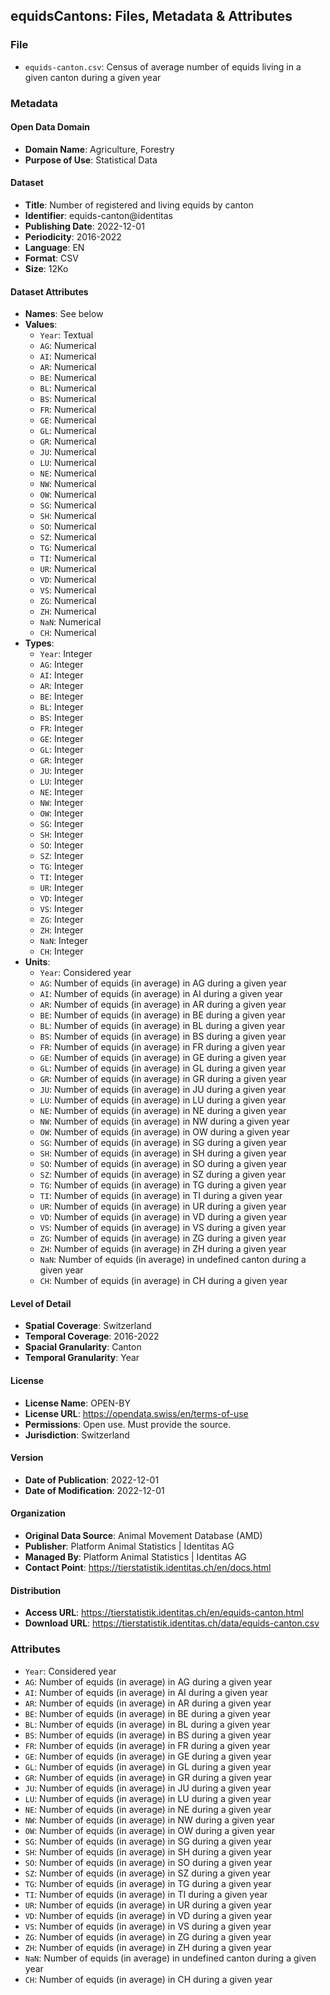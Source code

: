 ## equidsCantons: Files, Metadata & Attributes

### **File**

- ```equids-canton.csv```: Census of average number of equids living in a given canton during a given year

### **Metadata**

#### Open Data Domain
- **Domain Name**: Agriculture, Forestry
- **Purpose of Use**: Statistical Data

#### Dataset
- **Title**: Number of registered and living equids by canton
- **Identifier**: equids-canton@identitas
- **Publishing Date**: 2022-12-01
- **Periodicity**: 2016-2022
- **Language**: EN
- **Format**: CSV
- **Size**: 12Ko

#### Dataset Attributes
- **Names**: See below
- **Values**:
  - ```Year```: Textual
  - ```AG```: Numerical
  - ```AI```: Numerical
  - ```AR```: Numerical
  - ```BE```: Numerical
  - ```BL```: Numerical
  - ```BS```: Numerical
  - ```FR```: Numerical
  - ```GE```: Numerical
  - ```GL```: Numerical
  - ```GR```: Numerical
  - ```JU```: Numerical
  - ```LU```: Numerical
  - ```NE```: Numerical
  - ```NW```: Numerical
  - ```OW```: Numerical
  - ```SG```: Numerical
  - ```SH```: Numerical
  - ```SO```: Numerical
  - ```SZ```: Numerical
  - ```TG```: Numerical
  - ```TI```: Numerical
  - ```UR```: Numerical
  - ```VD```: Numerical
  - ```VS```: Numerical
  - ```ZG```: Numerical
  - ```ZH```: Numerical
  - ```NaN```: Numerical
  - ```CH```: Numerical
- **Types**:
  - ```Year```: Integer
  - ```AG```: Integer
  - ```AI```: Integer
  - ```AR```: Integer
  - ```BE```: Integer
  - ```BL```: Integer
  - ```BS```: Integer
  - ```FR```: Integer
  - ```GE```: Integer
  - ```GL```: Integer
  - ```GR```: Integer
  - ```JU```: Integer
  - ```LU```: Integer
  - ```NE```: Integer
  - ```NW```: Integer
  - ```OW```: Integer
  - ```SG```: Integer
  - ```SH```: Integer
  - ```SO```: Integer
  - ```SZ```: Integer
  - ```TG```: Integer
  - ```TI```: Integer
  - ```UR```: Integer
  - ```VD```: Integer
  - ```VS```: Integer
  - ```ZG```: Integer
  - ```ZH```: Integer
  - ```NaN```: Integer
  - ```CH```: Integer
- **Units**:
  - ```Year```: Considered year
  - ```AG```: Number of equids (in average) in AG during a given year
  - ```AI```: Number of equids (in average) in AI during a given year
  - ```AR```: Number of equids (in average) in AR during a given year
  - ```BE```: Number of equids (in average) in BE during a given year
  - ```BL```: Number of equids (in average) in BL during a given year
  - ```BS```: Number of equids (in average) in BS during a given year
  - ```FR```: Number of equids (in average) in FR during a given year
  - ```GE```: Number of equids (in average) in GE during a given year
  - ```GL```: Number of equids (in average) in GL during a given year
  - ```GR```: Number of equids (in average) in GR during a given year
  - ```JU```: Number of equids (in average) in JU during a given year
  - ```LU```: Number of equids (in average) in LU during a given year
  - ```NE```: Number of equids (in average) in NE during a given year
  - ```NW```: Number of equids (in average) in NW during a given year
  - ```OW```: Number of equids (in average) in OW during a given year
  - ```SG```: Number of equids (in average) in SG during a given year
  - ```SH```: Number of equids (in average) in SH during a given year
  - ```SO```: Number of equids (in average) in SO during a given year
  - ```SZ```: Number of equids (in average) in SZ during a given year
  - ```TG```: Number of equids (in average) in TG during a given year
  - ```TI```: Number of equids (in average) in TI during a given year
  - ```UR```: Number of equids (in average) in UR during a given year
  - ```VD```: Number of equids (in average) in VD during a given year
  - ```VS```: Number of equids (in average) in VS during a given year
  - ```ZG```: Number of equids (in average) in ZG during a given year
  - ```ZH```: Number of equids (in average) in ZH during a given year
  - ```NaN```: Number of equids (in average) in undefined canton during a given year
  - ```CH```: Number of equids (in average) in CH during a given year

#### Level of Detail
- **Spatial Coverage**: Switzerland
- **Temporal Coverage**: 2016-2022
- **Spacial Granularity**: Canton
- **Temporal Granularity**: Year

#### License
- **License Name**: OPEN-BY
- **License URL**: https://opendata.swiss/en/terms-of-use
- **Permissions**: Open use. Must provide the source.
- **Jurisdiction**: Switzerland

#### Version
- **Date of Publication**: 2022-12-01
- **Date of Modification**: 2022-12-01

#### Organization
- **Original Data Source**: Animal Movement Database (AMD)
- **Publisher**: Platform Animal Statistics | Identitas AG
- **Managed By**: Platform Animal Statistics | Identitas AG
- **Contact Point**: https://tierstatistik.identitas.ch/en/docs.html

#### Distribution
- **Access URL**: https://tierstatistik.identitas.ch/en/equids-canton.html
- **Download URL**: https://tierstatistik.identitas.ch/data/equids-canton.csv

### **Attributes**

  - ```Year```: Considered year
  - ```AG```: Number of equids (in average) in AG during a given year
  - ```AI```: Number of equids (in average) in AI during a given year
  - ```AR```: Number of equids (in average) in AR during a given year
  - ```BE```: Number of equids (in average) in BE during a given year
  - ```BL```: Number of equids (in average) in BL during a given year
  - ```BS```: Number of equids (in average) in BS during a given year
  - ```FR```: Number of equids (in average) in FR during a given year
  - ```GE```: Number of equids (in average) in GE during a given year
  - ```GL```: Number of equids (in average) in GL during a given year
  - ```GR```: Number of equids (in average) in GR during a given year
  - ```JU```: Number of equids (in average) in JU during a given year
  - ```LU```: Number of equids (in average) in LU during a given year
  - ```NE```: Number of equids (in average) in NE during a given year
  - ```NW```: Number of equids (in average) in NW during a given year
  - ```OW```: Number of equids (in average) in OW during a given year
  - ```SG```: Number of equids (in average) in SG during a given year
  - ```SH```: Number of equids (in average) in SH during a given year
  - ```SO```: Number of equids (in average) in SO during a given year
  - ```SZ```: Number of equids (in average) in SZ during a given year
  - ```TG```: Number of equids (in average) in TG during a given year
  - ```TI```: Number of equids (in average) in TI during a given year
  - ```UR```: Number of equids (in average) in UR during a given year
  - ```VD```: Number of equids (in average) in VD during a given year
  - ```VS```: Number of equids (in average) in VS during a given year
  - ```ZG```: Number of equids (in average) in ZG during a given year
  - ```ZH```: Number of equids (in average) in ZH during a given year
  - ```NaN```: Number of equids (in average) in undefined canton during a given year
  - ```CH```: Number of equids (in average) in CH during a given year
